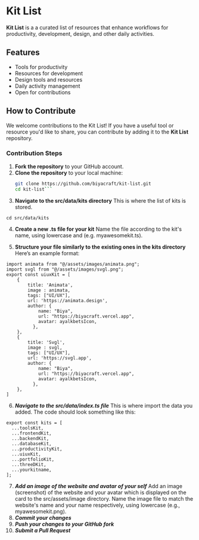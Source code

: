 # Kit List

**Kit List** is a a curated list of resources that enhance workflows for  productivity, development, design, and other daily activities.

## Features

- Tools for productivity
- Resources for development
- Design tools and resources
- Daily activity management
- Open for contributions

## How to Contribute

We welcome contributions to the Kit List! If you have a useful tool or resource you'd like to share, you can contribute by adding it to the **Kit List** repository.

### Contribution Steps

1. **Fork the repository** to your GitHub account.
2. **Clone the repository** to your local machine:
   ```bash
   git clone https://github.com/biyacraft/kit-list.git
   cd kit-list```
3. **Navigate to the src/data/kits directory** This is where the list of kits is stored.
```
cd src/data/kits
```
4. **Create a new .ts file for your kit** Name the file according to the kit's name, using lowercase and (e.g. myawesomekit.ts).

5. **Structure your file similarly to the existing ones in the kits directory** Here’s an example format:
```
import animata from "@/assets/images/animata.png";
import svgl from "@/assets/images/svgl.png";
export const uiuxKit = [
    {
        title: 'Animata',
        image : animata,
        tags: ["UI/UX"],
        url: 'https://animata.design',
        author: {
            name: "Biya",
            url: "https://biyacraft.vercel.app",
            avatar: ayalkbetsIcon,
          },
    },
    {
        title: 'Svgl',
        image : svgl,
        tags: ["UI/UX"],
        url: 'https://svgl.app',
        author: {
            name: "Biya",
            url: "https://biyacraft.vercel.app",
            avatar: ayalkbetsIcon,
          },
    },
]
```
6. ***Navigate to the src/data/index.ts file*** This is where import the data you added. The code should look something like this:
``` 
export const kits = [
  ...toolsKit,
  ...frontendKit,
  ...backendKit,
  ...databaseKit,
  ...productivityKit,
  ...uiuxKit,
  ...portfolioKit,
  ...threeDKit,
  ...yourkitname,
];
```
7. ***Add an image of the website and avatar of your self*** 
Add an image (screenshot) of the website and your avatar which is displayed on the card to the src/assets/image directory. Name the image file to match the website's name and your name respectively, using lowercase (e.g., myawesomekit.png).
8. ***Commit your changes***
9. ***Push your changes to your GitHub fork***
10. ***Submit a Pull Request***